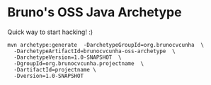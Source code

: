 # Bruno's OSS Java Archetype

Quick way to start hacking! :)


```ssh
mvn archetype:generate  -DarchetypeGroupId=org.brunocvcunha  \
  -DarchetypeArtifactId=brunocvcunha-oss-archetype  \
  -DarchetypeVersion=1.0-SNAPSHOT  \
  -DgroupId=org.brunocvcunha.projectname  \
  -DartifactId=projectname \
  -Dversion=1.0-SNAPSHOT
```
